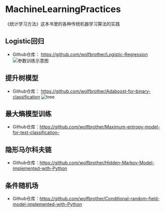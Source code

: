 # MachineLearningPractices
《统计学习方法》这本书里的各种传统机器学习算法的实践



## Logistic回归
+ Github仓库： https://github.com/wolfbrother/Logistic-Regression
  ![参数训练示意图](https://raw.githubusercontent.com/wolfbrother/MachineLearningPractices/master/_picutures/1416895888_5605.gif?token=ACOPOTGALZ2FO5GQU37FUCC46TNQG)


## 提升树模型
+ Github仓库： https://github.com/wolfbrother/Adaboost-for-binary-classification 
 ![tree](https://raw.githubusercontent.com/wolfbrother/MachineLearningPractices/master/_picutures/tree.png)

## 最大熵模型训练
+ Github仓库：https://github.com/wolfbrother/Maximum-entropy-model-for-text-classification-

## 隐形马尔科夫链
+ Github仓库：https://github.com/wolfbrother/Hidden-Markov-Model-implemented-with-Python

## 条件随机场
+ Github仓库：https://github.com/wolfbrother/Conditional-random-field-model-implemented-with-Python

